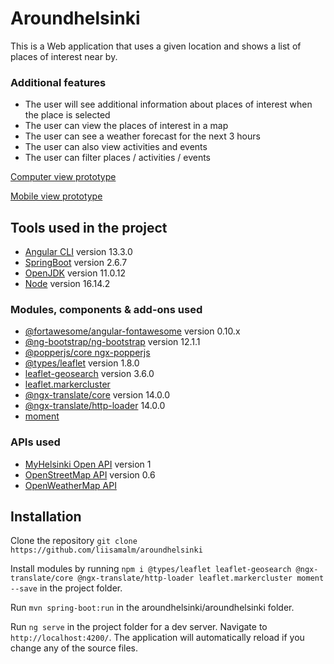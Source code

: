 # Aroundhelsinki

<!--Mikä tämä ohjelma on ja mitä tällä voi tehdä-->

This is a Web application that uses a given location and shows a list of places of interest near by.

### Additional features

- The user will see additional information about places of interest when the place is selected
- The user can view the places of interest in a map
- The user can see a weather forecast for the next 3 hours
- The user can also view activities and events
- The user can filter places / activities / events

[Computer view prototype](https://xd.adobe.com/view/05531c53-b475-4c4f-8233-4a99dd1d40f1-5000/?fullscreen)

[Mobile view prototype](https://xd.adobe.com/view/d587891e-286f-4f51-a83d-c9b6cdb7fd96-80d4/?fullscreen)

## Tools used in the project

- [Angular CLI](https://github.com/angular/angular-cli) version 13.3.0
- [SpringBoot](https://spring.io/projects/spring-boot) version 2.6.7
- [OpenJDK](https://jdk.java.net/archive/) version 11.0.12
- [Node](https://nodejs.org/en/) version 16.14.2

### Modules, components & add-ons used

- [@fortawesome/angular-fontawesome](https://github.com/FortAwesome/angular-fontawesome) version 0.10.x
- [@ng-bootstrap/ng-bootstrap](https://ng-bootstrap.github.io/#/home) version 12.1.1
- [@popperjs/core ngx-popperjs](https://github.com/MrFrankel/ngx-popper/)
- [@types/leaflet](https://github.com/Leaflet/Leaflet) version 1.8.0
- [leaflet-geosearch](https://github.com/smeijer/leaflet-geosearch) version 3.6.0
- [leaflet.markercluster](https://github.com/Leaflet/Leaflet.markercluster)
- [@ngx-translate/core](https://github.com/ngx-translate/core) version 14.0.0
- [@ngx-translate/http-loader](https://github.com/ngx-translate/core) 14.0.0
- [moment](https://github.com/moment/moment)

### APIs used

- [MyHelsinki Open API](https://open-api.myhelsinki.fi/doc#/) version 1
- [OpenStreetMap API](https://wiki.openstreetmap.org/wiki/API_v0.6) version 0.6
- [OpenWeatherMap API](https://openweathermap.org/api)

<!--mitä pitää olla asennettuna, jotta koodi toimii omalla koneella
 -->

## Installation

<!--miten ohjelman saa käyntiin-->

Clone the repository `git clone https://github.com/liisamalm/aroundhelsinki`

Install modules by running `npm i @types/leaflet leaflet-geosearch @ngx-translate/core @ngx-translate/http-loader leaflet.markercluster moment --save` in the project folder.

Run `mvn spring-boot:run` in the aroundhelsinki/aroundhelsinki folder.

Run `ng serve` in the project folder for a dev server. Navigate to `http://localhost:4200/`. The application will automatically reload if you change any of the source files.

 
 
